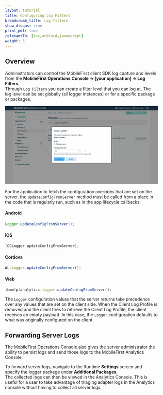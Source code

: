 ```yaml
---
layout: tutorial
title: Configuring Log Filters
breadcrumb_title: Log filters
show_disqus: true
print_pdf: true
relevantTo: [ios,android,javascript]
weight: 3
---
```

## Overview
Administrators can control the MobileFirst client SDK log capture and levels from the **MobileFirst Operations Console → [your application] → Log Filters**.  
Through `Log Filters` you can create a filter level that you can log at. The log level can be set globally (all logger instances) or for a specific package or packages.

<img class="gifplayer" alt="Creating a log filter" src="add-log-filter.png"/>

For the application to fetch the configuration overrides that are set on the server, the `updateConfigFromServer` method must be called from a place in the code that is regularly run, such as in the app lifecycle callbacks.


#### Android

```java
Logger.updateConfigFromServer();
```

#### iOS

```objective-c
[OCLogger updateConfigFromServer];
```

#### Cordova

```javascript
WL.Logger.updateConfigFromServer();
```

#### Web

```javascript
ibmmfpfanalytics.logger.updateConfigFromServer();
```

The `Logger` configuration values that the server returns take precedence over any values that are set on the client side. When the Client Log Profile is removed and the client tries to retrieve the Client Log Profile, the client receives an empty payload. In this case, the `Logger` configuration defaults to what was originally configured on the client.

## Forwarding Server Logs
The MobileFirst Operations Console also gives the server administrator the ability to persist logs and send those logs to the MobileFirst Analytics Console.

To forward server logs, navigate to the Runtime **Settings** screen and specify the logger package under **Additional Packages**.  
The collected logs can then be viewed in the Analytics Console. This is useful for a user to take advantage of triaging adapter logs in the Analytics console without having to collect all server logs.
